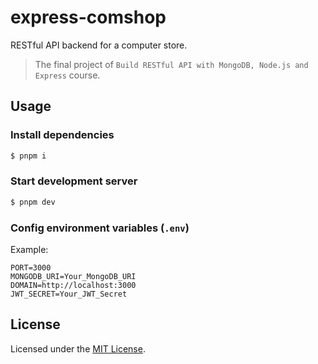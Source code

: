 # express-comshop

RESTful API backend for a computer store.

> The final project of `Build RESTful API with MongoDB, Node.js and Express` course.

## Usage

### Install dependencies

```sh
$ pnpm i
```

### Start development server

```sh
$ pnpm dev
```

### Config environment variables (`.env`)

Example:

```env
PORT=3000
MONGODB_URI=Your_MongoDB_URI
DOMAIN=http://localhost:3000
JWT_SECRET=Your_JWT_Secret
```

## License

Licensed under the [MIT License](LICENSE).
